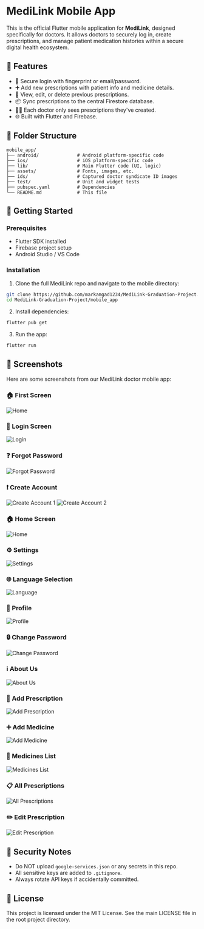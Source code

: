 
# MediLink Mobile App

This is the official Flutter mobile application for **MediLink**, designed specifically for doctors. It allows doctors to securely log in, create prescriptions, and manage patient medication histories within a secure digital health ecosystem.

## 📱 Features

- 🔐 Secure login with fingerprint or email/password.
- ➕ Add new prescriptions with patient info and medicine details.
- 🧾 View, edit, or delete previous prescriptions.
- 📦 Sync prescriptions to the central Firestore database.
- 👨‍⚕️ Each doctor only sees prescriptions they've created.
- 🌐 Built with Flutter and Firebase.

## 📂 Folder Structure

```
mobile_app/
├── android/              # Android platform-specific code
├── ios/                  # iOS platform-specific code
├── lib/                  # Main Flutter code (UI, logic)
├── assets/               # Fonts, images, etc.
├── ids/                  # Captured doctor syndicate ID images
├── test/                 # Unit and widget tests
├── pubspec.yaml          # Dependencies
└── README.md             # This file
```

## 🚀 Getting Started

### Prerequisites

- Flutter SDK installed
- Firebase project setup
- Android Studio / VS Code

### Installation

1. Clone the full MediLink repo and navigate to the mobile directory:

```bash
git clone https://github.com/markamgad1234/MediLink-Graduation-Project.git
cd MediLink-Graduation-Project/mobile_app
```

2. Install dependencies:

```bash
flutter pub get
```

3. Run the app:

```bash
flutter run
```


## 📱 Screenshots

Here are some screenshots from our MediLink doctor mobile app:

### 🏠 First Screen
![Home](screenshot/1.png)

### 🔐 Login Screen
![Login](screenshot/login.png)

### ❓ Forgot Password
![Forgot Password](screenshot/forget.png)

### ❗ Create Account
![Create Account 1](screenshot/ca1.png)
![Create Account 2](screenshot/ca2.png)

### 🏠 Home Screen
![Home](screenshot/homepage.png)

### ⚙️ Settings
![Settings](screenshot/settings.png)

### 🌐 Language Selection
![Language](screenshot/lang.png)

### 👤 Profile
![Profile](screenshot/profile.png)

### 🔒 Change Password
![Change Password](screenshot/cp.png)

### ℹ️ About Us
![About Us](screenshot/aboutus.png)

### 📝 Add Prescription
![Add Prescription](screenshot/addpre.png)

### ➕ Add Medicine
![Add Medicine ](screenshot/medicines.png)

### 📃 Medicines List
![Medicines List](screenshot/medicine.png)

### 📋 All Prescriptions
![All Prescriptions](screenshot/allpre.png)

### ✏️ Edit Prescription
![Edit Prescription](screenshot/editpre.png)

## 🔐 Security Notes

- Do NOT upload `google-services.json` or any secrets in this repo.
- All sensitive keys are added to `.gitignore`.
- Always rotate API keys if accidentally committed.

## 📜 License

This project is licensed under the MIT License. See the main LICENSE file in the root project directory.

